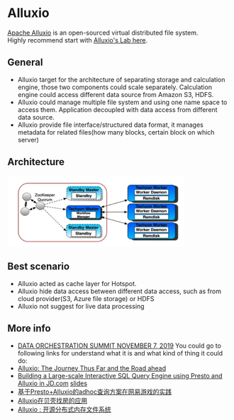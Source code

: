 # Alluxio

[Apache Alluxio](https://www.alluxio.io/) is an open-sourced virtual distributed file system.  
Highly recommend start with [Alluxio's Lab here](./lab.md).


## General
- Alluxio target for the architecture of separating storage and calculation engine, those two components could scale separately.  Calculation engine could access different data source from Amazon S3, HDFS.
- Alluxio could manage multiple file system and using one name space to access them.  Application decoupled with data access from different data source.
- Alluxio provide file interface/structured data format, it manages metadata for related files(how many blocks, certain block on which server)

## Architecture


<img src="../resources/alluxio_architecture_1.png" alt="alluxio_architecture_1.png" width="400"/>

## Best scenario
- Alluxio acted as cache layer for Hotspot.
- Alluxio hide data access between different data access, such as from cloud provider(S3, Azure file storage) or HDFS
- Alluxio not suggest for live data processing


## More info
- [DATA ORCHESTRATION SUMMIT NOVEMBER 7, 2019](https://www.alluxio.io/data-orchestration-summit-2019/)
You could go to following links for understand what it is and what kind of thing it could do:
- [Alluxio: The Journey Thus Far and the Road ahead](https://www.infoq.com/presentations/alluxio/)
- [Building a Large-scale Interactive SQL Query Engine using Presto and Alluxio in JD.com](https://www.alluxio.io/blog/building-a-large-scale-interactive-sql-query-engine-using-presto-and-alluxio-in-jd-com/) [slides](https://conferences.oreilly.com/strata/strata-eu-2018/public/schedule/detail/64692)
- [基于Presto+Alluxio的adhoc查询方案在网易游戏的实践](https://zhuanlan.zhihu.com/p/51638076)
- [Alluxio在贝壳找房的应用](https://www.infoq.cn/article/RYYOcGqgr4voq5jJEEMT)
- [Alluxio : 开源分布式内存文件系统](https://zhuanlan.zhihu.com/p/20624086)
